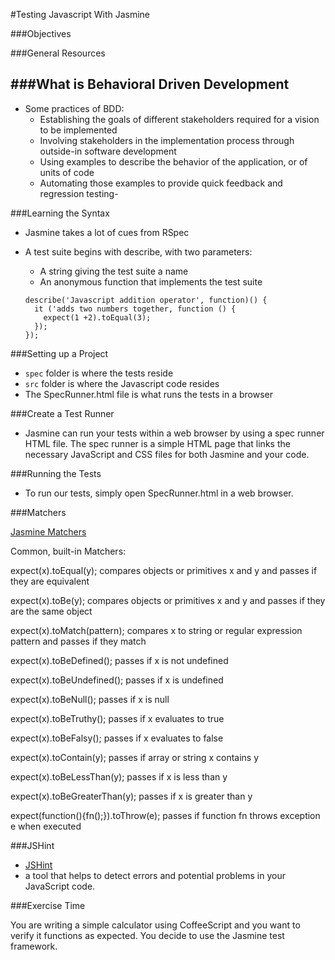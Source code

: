 #Testing Javascript With Jasmine

###Objectives


###General Resources


###What is Behavioral Driven Development
- 
- Some practices of BDD:
  - Establishing the goals of different stakeholders required for a vision to be implemented
  - Involving stakeholders in the implementation process through outside-in software development
  - Using examples to describe the behavior of the application, or of units of code
  - Automating those examples to provide quick feedback and regression testing- 

###Learning the Syntax
- Jasmine takes a lot of cues from RSpec 
- A test suite begins with describe, with two parameters:
  - A string giving the test suite a name
  - An anonymous function that implements the test suite  
  

  ```
  describe('Javascript addition operator', function)() {
    it ('adds two numbers together, function () {
      expect(1 +2).toEqual(3);
    });
  });
  ```

###Setting up a Project
- ```spec``` folder is where the tests reside
- ```src``` folder is where the Javascript code resides
- The SpecRunner.html file is what runs the tests in a browser

###Create a Test Runner
- Jasmine can run your tests within a web browser by using a spec runner HTML file. The spec runner is a simple HTML page that links the necessary JavaScript and CSS files for both Jasmine and your code.

###Running the Tests
- To run our tests, simply open SpecRunner.html in a web browser. 


###Matchers

[Jasmine Matchers](https://github.com/pivotal/jasmine/wiki/Matchers)

Common, built-in Matchers:

  expect(x).toEqual(y); compares objects or primitives x and y and passes if they are equivalent
  
  expect(x).toBe(y); compares objects or primitives x and y and passes if they are the same object
  
  expect(x).toMatch(pattern); compares x to string or regular expression pattern and passes if they match
  
  expect(x).toBeDefined(); passes if x is not undefined
  
  expect(x).toBeUndefined(); passes if x is undefined
  
  expect(x).toBeNull(); passes if x is null
  
  expect(x).toBeTruthy(); passes if x evaluates to true
  
  expect(x).toBeFalsy(); passes if x evaluates to false
  
  expect(x).toContain(y); passes if array or string x contains y
  
  expect(x).toBeLessThan(y); passes if x is less than y
  
  expect(x).toBeGreaterThan(y); passes if x is greater than y
  
  expect(function(){fn();}).toThrow(e); passes if function fn throws exception e when executed


###JSHint
- [JSHint](http://www.jshint.com/)
- a tool that helps to detect errors and potential problems in your JavaScript code.

###Exercise Time

You are writing a simple calculator using CoffeeScript and you want to verify it functions as expected. You decide to use the Jasmine test framework.


